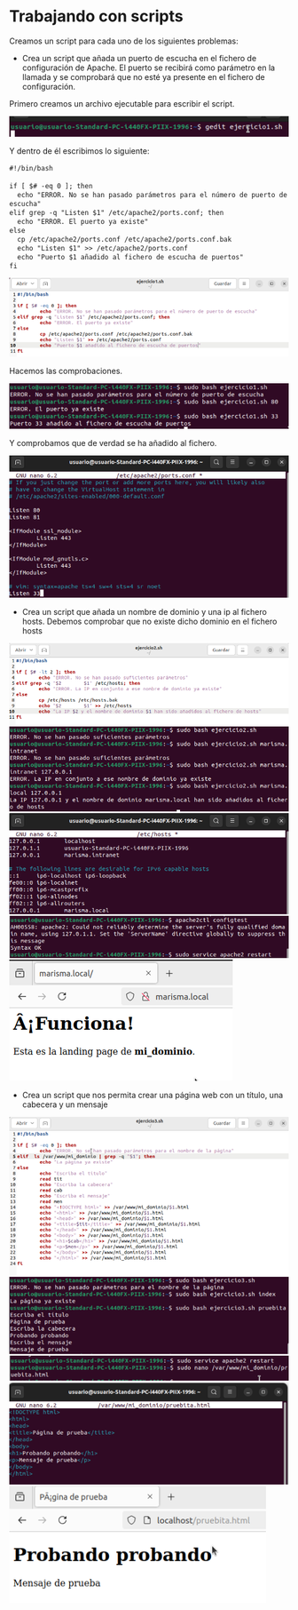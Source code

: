 # Trabajando con scripts

Creamos un script para cada uno de los siguientes problemas:

+ Crea un script que añada un puerto de escucha en el fichero de configuración de Apache. El puerto se recibirá como parámetro en la llamada y se comprobará que no esté ya presente en el fichero de configuración.

Primero creamos un archivo ejecutable para escribir el script.

![](/Tema1/img/Screenshot_44.png)

Y dentro de él escribimos lo siguiente:

```
#!/bin/bash

if [ $# -eq 0 ]; then
  echo "ERROR. No se han pasado parámetros para el número de puerto de escucha"
elif grep -q "Listen $1" /etc/apache2/ports.conf; then
  echo "ERROR. El puerto ya existe"
else
  cp /etc/apache2/ports.conf /etc/apache2/ports.conf.bak
  echo "Listen $1" >> /etc/apache2/ports.conf
  echo "Puerto $1 añadido al fichero de escucha de puertos"
fi
```

![](/Tema1/img/Screenshot_45.png)

Hacemos las comprobaciones.

![](/Tema1/img/Screenshot_46.png)

Y comprobamos que de verdad se ha añadido al fichero.

![](/Tema1/img/Screenshot_44_1.png)

+ Crea un script que añada un nombre de dominio y una ip al fichero hosts. Debemos comprobar que no existe dicho dominio en el fichero hosts

![](/Tema1/img/Screenshot_47.png)
![](/Tema1/img/Screenshot_48.png)
![](/Tema1/img/Screenshot_49.png)
![](/Tema1/img/Screenshot_50.png)
![](/Tema1/img/Screenshot_51.png)

+ Crea un script que nos permita crear una página web con un título, una cabecera y un mensaje

![](/Tema1/img/Screenshot_52.png)
![](/Tema1/img/Screenshot_53.png)
![](/Tema1/img/Screenshot_54.png)
![](/Tema1/img/Screenshot_55.png)
![](/Tema1/img/Screenshot_56.png)
